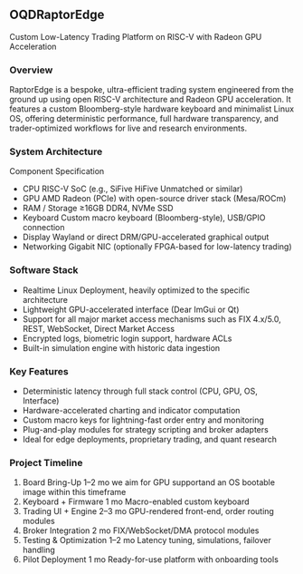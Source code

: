 ## OQDRaptorEdge
Custom Low-Latency Trading Platform on RISC-V with Radeon GPU Acceleration
### Overview

RaptorEdge is a bespoke, ultra-efficient trading system engineered from the ground up using open RISC-V architecture and Radeon GPU acceleration. It features a custom Bloomberg-style hardware keyboard and minimalist Linux OS, offering deterministic performance, full hardware transparency, and trader-optimized workflows for live and research environments.

### System Architecture

Component	Specification
- CPU	RISC-V SoC (e.g., SiFive HiFive Unmatched or similar)
- GPU	AMD Radeon (PCIe) with open-source driver stack (Mesa/ROCm)
- RAM / Storage	≥16GB DDR4, NVMe SSD
- Keyboard	Custom macro keyboard (Bloomberg-style), USB/GPIO connection
- Display	Wayland or direct DRM/GPU-accelerated graphical output
- Networking	Gigabit NIC (optionally FPGA-based for low-latency trading)

### Software Stack

- Realtime Linux Deployment, heavily optimized to the specific architecture
- Lightweight GPU-accelerated interface (Dear ImGui or Qt)
- Support for all major market access mechanisms such as FIX 4.x/5.0, REST, WebSocket, Direct Market Access
- Encrypted logs, biometric login support, hardware ACLs
- Built-in simulation engine with historic data ingestion

### Key Features
- Deterministic latency through full stack control (CPU, GPU, OS, Interface)
- Hardware-accelerated charting and indicator computation
- Custom macro keys for lightning-fast order entry and monitoring
- Plug-and-play modules for strategy scripting and broker adapters
- Ideal for edge deployments, proprietary trading, and quant research

### Project Timeline
1. Board Bring-Up	1–2 mo we aim for	GPU supportand an OS bootable image within this timeframe
2. Keyboard + Firmware	1 mo	Macro-enabled custom keyboard
3. Trading UI + Engine	2–3 mo	GPU-rendered front-end, order routing modules
4. Broker Integration	2 mo	FIX/WebSocket/DMA protocol modules
5. Testing & Optimization	1–2 mo	Latency tuning, simulations, failover handling
6. Pilot Deployment	1 mo	Ready-for-use platform with onboarding tools
